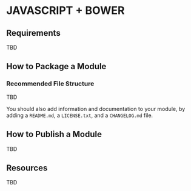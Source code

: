 # JAVASCRIPT + BOWER

## Requirements

TBD

## How to Package a Module

### Recommended File Structure

TBD

You should also add information and documentation to your module, by adding a `README.md`, a `LICENSE.txt`, and a `CHANGELOG.md` file.

## How to Publish a Module

TBD

## Resources

TBD